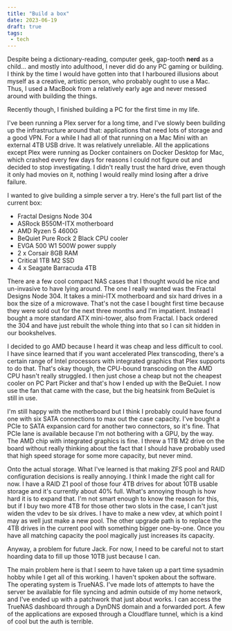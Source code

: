 ```yaml
---
title: "Build a box"
date: 2023-06-19
draft: true
tags:
 - tech
---
```


Despite being a dictionary-reading, computer geek, gap-tooth **nerd** as a child... and mostly into adulthood, I never did do any PC gaming or building. I think by the time I would have gotten into that I harboured illusions about myself as a creative, artistic person, who probably ought to use a Mac. Thus, I used a MacBook from a relatively early age and never messed around with building the things.

Recently though, I finished building a PC for the first time in my life.

I've been running a Plex server for a long time, and I've slowly been building up the infrastructure around that: applications that need lots of storage and a good VPN. For a while I had all of that running on a Mac Mini with an external 4TB USB drive. It was relatively unreliable. All the applications except Plex were running as Docker containers on Docker Desktop for Mac, which crashed every few days for reasons I could not figure out and decided to stop investigating. I didn't really trust the hard drive, even though it only had movies on it, nothing I would really mind losing after a drive failure.

I wanted to give building a simple server a try. Here's the full part list of the current box:
- Fractal Designs Node 304
- ASRock B550M-ITX motherboard
- AMD Ryzen 5 4600G
- BeQuiet Pure Rock 2 Black CPU cooler
- EVGA 500 W1 500W power supply
- 2 x Corsair 8GB RAM
- Critical 1TB M2 SSD
- 4 x Seagate Barracuda 4TB

There are a few cool compact NAS cases that I thought would be nice and un-invasive to have lying around. The one I really wanted was the Fractal Designs Node 304. It takes a mini-ITX motherboard and six hard drives in a box the size of a microwave. That's not the case I bought first time because they were sold out for the next three months and I'm impatient. Instead I bought a more standard ATX mini-tower, also from Fractal. I back ordered the 304 and have just rebuilt the whole thing into that so I can sit hidden in our bookshelves.

I decided to go AMD because I heard it was cheap and less difficult to cool. I have since learned that if you want accelerated Plex transcoding, there's a certain range of Intel processors with integrated graphics that Plex supports to do that. That's okay though, the CPU-bound transcoding on the AMD CPU hasn't really struggled. I then just chose a cheap but not the cheapest cooler on PC Part Picker and that's how I ended up with the BeQuiet. I now use the fan that came with the case, but the big heatsink from BeQuiet is still in use.

I'm still happy with the motherboard but I think I probably could have found one with six SATA connections to max out the case capacity. I've bought a PCIe to SATA expansion card for another two connectors, so it's fine. That PCIe lane is available because I'm not bothering with a GPU, by the way. The AMD chip with integrated graphics is fine. I threw a 1TB M2 drive on the board without really thinking about the fact that I should have probably used that high speed storage for some more capacity, but never mind.

Onto the actual storage. What I've learned is that making ZFS pool and RAID configuration decisions is really annoying. I think I made the right call for now. I have a RAID Z1 pool of those four 4TB drives for about 10TB usable storage and it's currently about 40% full. What's annoying though is how hard it is to expand that. I'm not smart enough to know the reason for this, but if I buy two more 4TB for those other two slots in the case, I can't just widen the vdev to be six drives. I have to make a new vdev, at which point I may as well just make a new pool. The other upgrade path is to replace the 4TB drives in the current pool with something bigger one-by-one. Once you have all matching capacity the pool magically just increases its capacity.

Anyway, a problem for future Jack. For now, I need to be careful not to start hoarding data to fill up those 10TB just because I can.

The main problem here is that I seem to have taken up a part time sysadmin hobby while I get all of this working. I haven't spoken about the software. The operating system is TrueNAS. I've made lots of attempts to have the server be available for file syncing and admin outside of my home network, and I've ended up with a patchwork that just about works. I can access the TrueNAS dashboard through a DynDNS domain and a forwarded port. A few of the applications are exposed through a Cloudflare tunnel, which is a kind of cool but the auth is terrible.